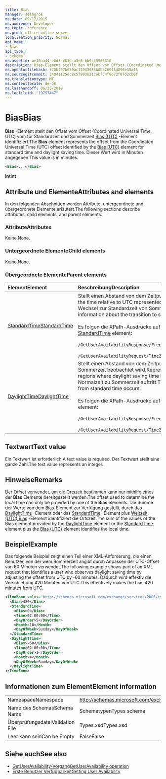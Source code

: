 ```yaml
---
title: Bias
manager: sethgros
ms.date: 09/17/2015
ms.audience: Developer
ms.topic: reference
ms.prod: office-online-server
localization_priority: Normal
api_name:
- Bias
api_type:
- schema
ms.assetid: ae10aa44-e6d3-483d-a3e6-bb9c45966810
description: Bias-Element stellt den Offset vom Offset (Coordinated Universal Time, UTC) vom für Standardzeit und Sommerzeit Bias (UTC)-Element identifiziert. Dieser Wert wird in Minuten angegeben.
ms.openlocfilehash: 770bf97b030ac1293595560bc269f54896e35a15
ms.sourcegitcommit: 34041125dc8c5f993b21cebfc4f8b72f0fd2cb6f
ms.translationtype: MT
ms.contentlocale: de-DE
ms.lasthandoff: 06/25/2018
ms.locfileid: "19757447"
---
```

# <a name="bias"></a><span data-ttu-id="2689b-104">Bias</span><span class="sxs-lookup"><span data-stu-id="2689b-104">Bias</span></span>

<span data-ttu-id="2689b-105">**Bias** -Element stellt den Offset vom Offset (Coordinated Universal Time, UTC) vom für Standardzeit und Sommerzeit [Bias (UTC)](bias-utc.md) -Element identifiziert.</span><span class="sxs-lookup"><span data-stu-id="2689b-105">The **Bias** element represents the offset from the Coordinated Universal Time (UTC) offset identified by the [Bias (UTC)](bias-utc.md) element for standard time and daylight saving time.</span></span> <span data-ttu-id="2689b-106">Dieser Wert wird in Minuten angegeben.</span><span class="sxs-lookup"><span data-stu-id="2689b-106">This value is in minutes.</span></span> 
  
```xml
<Bias>...</Bias>
```

<span data-ttu-id="2689b-107">**int**</span><span class="sxs-lookup"><span data-stu-id="2689b-107">**int**</span></span>

## <a name="attributes-and-elements"></a><span data-ttu-id="2689b-108">Attribute und Elemente</span><span class="sxs-lookup"><span data-stu-id="2689b-108">Attributes and elements</span></span>

<span data-ttu-id="2689b-109">In den folgenden Abschnitten werden Attribute, untergeordnete und übergeordnete Elemente erläutert.</span><span class="sxs-lookup"><span data-stu-id="2689b-109">The following sections describe attributes, child elements, and parent elements.</span></span>
  
### <a name="attributes"></a><span data-ttu-id="2689b-110">Attribute</span><span class="sxs-lookup"><span data-stu-id="2689b-110">Attributes</span></span>

<span data-ttu-id="2689b-111">Keine.</span><span class="sxs-lookup"><span data-stu-id="2689b-111">None.</span></span>
  
### <a name="child-elements"></a><span data-ttu-id="2689b-112">Untergeordnete Elemente</span><span class="sxs-lookup"><span data-stu-id="2689b-112">Child elements</span></span>

<span data-ttu-id="2689b-113">Keine.</span><span class="sxs-lookup"><span data-stu-id="2689b-113">None.</span></span>
  
### <a name="parent-elements"></a><span data-ttu-id="2689b-114">Übergeordnete Elemente</span><span class="sxs-lookup"><span data-stu-id="2689b-114">Parent elements</span></span>

|<span data-ttu-id="2689b-115">**Element**</span><span class="sxs-lookup"><span data-stu-id="2689b-115">**Element**</span></span>|<span data-ttu-id="2689b-116">**Beschreibung**</span><span class="sxs-lookup"><span data-stu-id="2689b-116">**Description**</span></span>|
|:-----|:-----|
|[<span data-ttu-id="2689b-117">StandardTime</span><span class="sxs-lookup"><span data-stu-id="2689b-117">StandardTime</span></span>](standardtime.md) <br/> | <span data-ttu-id="2689b-118">Stellt einen Abstand von dem Zeitpunkt relativ zur UTC, dargestellt durch das Element [Bias (UTC)](bias-utc.md) .</span><span class="sxs-lookup"><span data-stu-id="2689b-118">Represents an offset from the time relative to UTC represented by the [Bias (UTC)](bias-utc.md) element.</span></span> <span data-ttu-id="2689b-119">Dieses Element enthält auch Informationen über den Wechsel zur Standardzeit von Sommerzeit Regionen, in dem Sommerzeit beobachtet wird.</span><span class="sxs-lookup"><span data-stu-id="2689b-119">This element also contains information about the transition to standard time from daylight saving time in regions where daylight saving time is observed.</span></span><br/><br/><span data-ttu-id="2689b-120">Es folgen die XPath-Ausdrücke auf das [StandardTime](standardtime.md) -Element:</span><span class="sxs-lookup"><span data-stu-id="2689b-120">The following are the XPath expressions to the [StandardTime](standardtime.md) element:</span></span><br/><br/>   `/GetUserAvailabilityResponse/FreeBusyResponseArray/FreeBusyResponse/FreeBusyView/WorkingHours/TimeZone/StandardTime` <br/><br/> `/GetUserAvailabilityRequest/TimeZone/StandardTime` <br/> |
|[<span data-ttu-id="2689b-121">DaylightTime</span><span class="sxs-lookup"><span data-stu-id="2689b-121">DaylightTime</span></span>](daylighttime.md) <br/> | <span data-ttu-id="2689b-122">Stellt einen Abstand von dem Zeitpunkt relativ zur UTC, dargestellt durch das Element [Bias (UTC)](bias-utc.md) Regionen, in dem Sommerzeit beobachtet wird.</span><span class="sxs-lookup"><span data-stu-id="2689b-122">Represents an offset from the time relative to UTC represented by the [Bias (UTC)](bias-utc.md) element in regions where daylight saving time is observed.</span></span> <span data-ttu-id="2689b-123">Dieses Element enthält auch Informationen dazu, wann der Übergang von Normalzeit zu Sommerzeit auftritt.</span><span class="sxs-lookup"><span data-stu-id="2689b-123">This element also contains information about when the transition to daylight saving time from standard time occurs.</span></span>  <br/><br/><span data-ttu-id="2689b-124">Es folgen die XPath-Ausdrücke auf das [DaylightTime](daylighttime.md) -Element:</span><span class="sxs-lookup"><span data-stu-id="2689b-124">The following are the XPath expressions to the [DaylightTime](daylighttime.md) element:</span></span><br/><br/> `/GetUserAvailabilityResponse/FreeBusyResponseArray/FreeBusyResponse/FreeBusyView/WorkingHours/TimeZone/DaylightTime` <br/><br/> `/GetUserAvailabilityRequest/TimeZone/DaylightTime` <br/> |
   
## <a name="text-value"></a><span data-ttu-id="2689b-125">Textwert</span><span class="sxs-lookup"><span data-stu-id="2689b-125">Text value</span></span>

<span data-ttu-id="2689b-126">Ein Textwert ist erforderlich.</span><span class="sxs-lookup"><span data-stu-id="2689b-126">A text value is required.</span></span> <span data-ttu-id="2689b-127">Der Textwert stellt eine ganze Zahl.</span><span class="sxs-lookup"><span data-stu-id="2689b-127">The text value represents an integer.</span></span>
  
## <a name="remarks"></a><span data-ttu-id="2689b-128">Hinweise</span><span class="sxs-lookup"><span data-stu-id="2689b-128">Remarks</span></span>

<span data-ttu-id="2689b-129">Der Offset verwendet, um die Ortszeit bestimmen kann nur mithilfe eines der **Bias** Elemente bereitgestellt werden.</span><span class="sxs-lookup"><span data-stu-id="2689b-129">The offset used to determine the local time can only be provided by one of the **Bias** elements.</span></span> <span data-ttu-id="2689b-130">Die Summe der Werte von dem Bias-Element zur Verfügung gestellt, durch das [DaylightTime](daylighttime.md) -Element oder das [StandardTime](standardtime.md) -Element plus [Weltzeit (UTC) Bias](bias-utc.md) -Element identifiziert die Ortszeit.</span><span class="sxs-lookup"><span data-stu-id="2689b-130">The sum of the values of the Bias element provided by the [DaylightTime](daylighttime.md) element or the [StandardTime](standardtime.md) element plus the [Bias (UTC)](bias-utc.md) element identifies the local time.</span></span> 
  
## <a name="example"></a><span data-ttu-id="2689b-131">Beispiel</span><span class="sxs-lookup"><span data-stu-id="2689b-131">Example</span></span>

<span data-ttu-id="2689b-132">Das folgende Beispiel zeigt einen Teil einer XML-Anforderung, die einen Benutzer, von der wem Sommerzeit angibt durch Anpassen der UTC-Offset von 60 Minuten verwendet.</span><span class="sxs-lookup"><span data-stu-id="2689b-132">The following example shows part of an XML request that identifies a user who observes daylight saving time by adjusting the offset from UTC by -60 minutes.</span></span> <span data-ttu-id="2689b-133">Dadurch wird effektiv die Verschiebung 420 Minuten von UTC.</span><span class="sxs-lookup"><span data-stu-id="2689b-133">This effectively makes the bias 420 minutes from UTC.</span></span>
  
```xml
<TimeZone xmlns="http://schemas.microsoft.com/exchange/services/2006/types">
  <Bias>480</Bias>
  <StandardTime>
    <Bias>0</Bias>
    <Time>02:00:00</Time>
    <DayOrder>5</DayOrder>
    <Month>10</Month>
    <DayOfWeek>Sunday</DayOfWeek>
  </StandardTime>
  <DaylightTime>
    <Bias>-60</Bias>
    <Time>02:00:00</Time>
    <DayOrder>1</DayOrder>
    <Month>4</Month>
    <DayOfWeek>Sunday</DayOfWeek>
  </DaylightTime>
</TimeZone>
```

## <a name="element-information"></a><span data-ttu-id="2689b-134">Informationen zum Element</span><span class="sxs-lookup"><span data-stu-id="2689b-134">Element information</span></span>

|||
|:-----|:-----|
|<span data-ttu-id="2689b-135">Namespace</span><span class="sxs-lookup"><span data-stu-id="2689b-135">Namespace</span></span>  <br/> |http://schemas.microsoft.com/exchange/services/2006/types  <br/> |
|<span data-ttu-id="2689b-136">Name des Schemas</span><span class="sxs-lookup"><span data-stu-id="2689b-136">Schema Name</span></span>  <br/> |<span data-ttu-id="2689b-137">Schematypen</span><span class="sxs-lookup"><span data-stu-id="2689b-137">Types schema</span></span>  <br/> |
|<span data-ttu-id="2689b-138">Überprüfungsdatei</span><span class="sxs-lookup"><span data-stu-id="2689b-138">Validation File</span></span>  <br/> |<span data-ttu-id="2689b-139">Types.xsd</span><span class="sxs-lookup"><span data-stu-id="2689b-139">Types.xsd</span></span>  <br/> |
|<span data-ttu-id="2689b-140">Leer kann sein</span><span class="sxs-lookup"><span data-stu-id="2689b-140">Can be Empty</span></span>  <br/> |<span data-ttu-id="2689b-141">False</span><span class="sxs-lookup"><span data-stu-id="2689b-141">False</span></span>  <br/> |
   
## <a name="see-also"></a><span data-ttu-id="2689b-142">Siehe auch</span><span class="sxs-lookup"><span data-stu-id="2689b-142">See also</span></span>

- [<span data-ttu-id="2689b-143">GetUserAvailability-Vorgang</span><span class="sxs-lookup"><span data-stu-id="2689b-143">GetUserAvailability operation</span></span>](getuseravailability-operation.md)
- [<span data-ttu-id="2689b-144">Erste Benutzer Verfügbarkeit</span><span class="sxs-lookup"><span data-stu-id="2689b-144">Getting User Availability</span></span>](http://msdn.microsoft.com/library/d4133fcb-9b0f-4e6b-aadf-a389da83516a%28Office.15%29.aspx)

